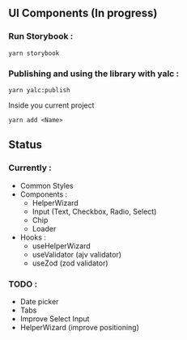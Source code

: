 ## UI Components (In progress)

### Run Storybook :

```
yarn storybook
```

### Publishing and using the library with yalc :

```
yarn yalc:publish
```

Inside you current project

```
yarn add <Name>
```

## Status

### Currently :

- Common Styles
- Components :
  - HelperWizard
  - Input (Text, Checkbox, Radio, Select)
  - Chip
  - Loader
- Hooks :
  - useHelperWizard
  - useValidator (ajv validator)
  - useZod (zod validator)

### TODO :

- Date picker
- Tabs
- Improve Select Input
- HelperWizard (improve positioning)
